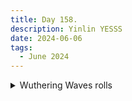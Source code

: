 ```yaml
---
title: Day 158.
description: Yinlin YESSS
date: 2024-06-06
tags: 
  - June 2024
---
```


<details>
<summary>Wuthering Waves rolls</summary>
<a href="https://imgur.com/QcrYPNZ"><img src="https://i.imgur.com/QcrYPNZ.png" title="source: imgur.com" width="500px" alt="Yinlin GET"/></a>

BLESSED, I CAN GET CHANGLI NOW

</details>